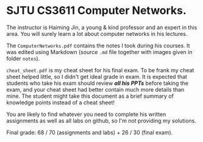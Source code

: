 # SJTU CS3611 Computer Networks.

The instructor is Haiming Jin, a young & kind professor and an expert in this area. You will surely learn a lot about computer networks in his lectures.

The `ComputerNetworks.pdf` contains the notes I took during his courses. It was edited using Markdown (source `.md` file together with images given in folder `notes`).

`cheat_sheet.pdf` is my cheat sheet for his final exam. To be frank my cheat sheet helped little, so I didn't get ideal grade in exam. It is expected that students who take his exam should review ***all his PPTs*** before taking the exam, and your cheat sheet had better contain much more details than mine. The student might take this document as a brief summary of knowledge points instead of a cheat sheet!

You are likely to find whatever you need to complete his written assignments as well as all labs on github, so I'm not providing my solutions.

Final grade: 68 / 70 (assignments and labs) + 26 / 30 (final exam).
